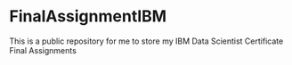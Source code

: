 # FinalAssignmentIBM

This is a public repository for me to store my IBM Data Scientist Certificate Final Assignments
